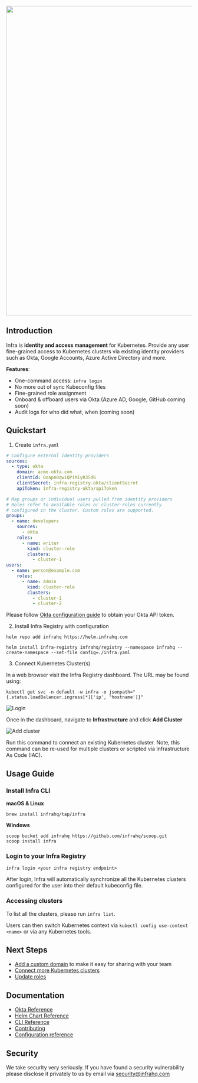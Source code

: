 <p align="center">
  <img src="./docs/images/header.svg" width="838" />
</p>

## Introduction
Infra is **identity and access management** for Kubernetes. Provide any user fine-grained access to Kubernetes clusters via existing identity providers such as Okta, Google Accounts, Azure Active Directory and more.

**Features**:
* One-command access: `infra login`
* No more out of sync Kubeconfig files
* Fine-grained role assignment
* Onboard & offboard users via Okta (Azure AD, Google, GitHub coming soon)
* Audit logs for who did what, when (coming soon)

## Quickstart

1. Create `infra.yaml` 
```yaml
# Configure external identity providers
sources:
  - type: okta
    domain: acme.okta.com
    clientId: 0oapn0qwiQPiMIyR35d6
    clientSecret: infra-registry-okta/clientSecret
    apiToken: infra-registry-okta/apiToken

# Map groups or individual users pulled from identity providers
# Roles refer to available roles or cluster-roles currently 
# configured in the cluster. Custom roles are supported. 
groups:
  - name: developers
    sources:
      - okta
    roles:
      - name: writer
        kind: cluster-role
        clusters:
          - cluster-1
users:
  - name: person@example.com
    roles:
      - name: admin
        kind: cluster-role
        clusters:
          - cluster-1
          - cluster-2
```
Please follow [Okta configuration guide](./docs/okta.md) to obtain your Okta API token. 

2. Install Infra Registry with configuration

```
helm repo add infrahq https://helm.infrahq.com

helm install infra-registry infrahq/registry --namespace infrahq --create-namespace --set-file config=./infra.yaml 
```

3. Connect Kubernetes Cluster(s)

In a web browser visit the Infra Registry dashboard. The URL may be found using: 

```
kubectl get svc -n default -w infra -o jsonpath="{.status.loadBalancer.ingress[*]['ip', 'hostname']}"
```
![Login](https://user-images.githubusercontent.com/251292/128047128-7bb0da64-4111-4116-b39b-03ca70687ad2.png)

Once in the dashboard, navigate to **Infrastructure** and click **Add Cluster**

![Add cluster](https://user-images.githubusercontent.com/251292/128047513-77500f36-b8a7-4b51-afff-f75f63c7fb7d.png)

Run this command to connect an existing Kubernetes cluster. Note, this command can be re-used for multiple clusters or scripted via Infrastructure As Code (IAC).

## Usage Guide 

### Install Infra CLI

**macOS & Linux**

```
brew install infrahq/tap/infra
```

**Windows**

```
scoop bucket add infrahq https://github.com/infrahq/scoop.git
scoop install infra
```

### Login to your Infra Registry

```
infra login <your infra registry endpoint>
```

After login, Infra will automatically synchronize all the Kubernetes clusters configured for the user into their default kubeconfig file. 


### Accessing clusters 

To list all the clusters, please run `infra list`. 

Users can then switch Kubernetes context via `kubectl config use-context <name>` or via any Kubernetes tools. 

## Next Steps 
* [Add a custom domain](./docs/domain.md) to make it easy for sharing with your team 
* [Connect more Kubernetes clusters](./docs/connect.md)
* [Update roles](./docs/permissions.md) 

## Documentation
* [Okta Reference](./docs/okta.md)
* [Helm Chart Reference](./docs/helm.md)
* [CLI Reference](./docs/cli.md)
* [Contributing](./docs/contributing.md)
* [Configuration reference](./docs/configuration.md)

## Security
We take security very seriously. If you have found a security vulnerability please disclose it privately to us by email via [security@infrahq.com](mailto:security@infrahq.com)
